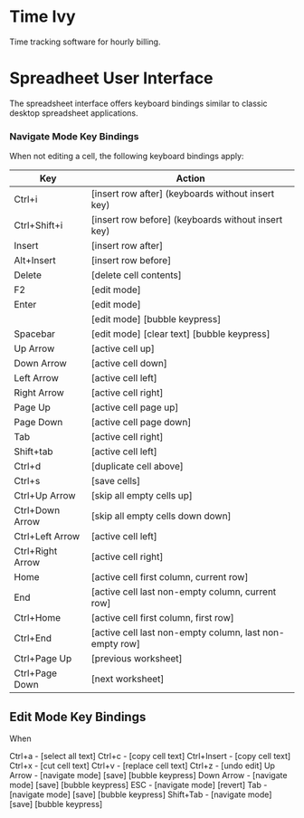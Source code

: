 # Time Ivy

Time tracking software for hourly billing.

# Spreadheet User Interface

The spreadsheet interface offers keyboard bindings similar to classic
desktop spreadsheet applications.

### Navigate Mode Key Bindings

When not editing a cell, the following keyboard bindings apply:

Key              | Action
---              | ------
Ctrl+i           | [insert row after]  (keyboards without insert key)
Ctrl+Shift+i     | [insert row before] (keyboards without insert key)
Insert           | [insert row after]
Alt+Insert       | [insert row before]
Delete           | [delete cell contents]
F2               | [edit mode]
Enter            | [edit mode]
<any char>       | [edit mode] [bubble keypress]
Spacebar         | [edit mode] [clear text] [bubble keypress]
Up Arrow         | [active cell up]
Down Arrow       | [active cell down]
Left Arrow       | [active cell left]
Right Arrow      | [active cell right]
Page Up          | [active cell page up]
Page Down        | [active cell page down]
Tab              | [active cell right]
Shift+tab        | [active cell left]
Ctrl+d           | [duplicate cell above]
Ctrl+s           | [save cells]
Ctrl+Up Arrow    | [skip all empty cells up]
Ctrl+Down Arrow  | [skip all empty cells down down]
Ctrl+Left Arrow  | [active cell left]
Ctrl+Right Arrow | [active cell right]
Home             | [active cell first column, current row]
End              | [active cell last non-empty column, current row]
Ctrl+Home        | [active cell first column, first row]
Ctrl+End         | [active cell last non-empty column, last non-empty row]
Ctrl+Page Up     | [previous worksheet]
Ctrl+Page Down   | [next worksheet]

## Edit Mode Key Bindings

When 

Ctrl+a      - [select all text]
Ctrl+c      - [copy cell text]
Ctrl+Insert - [copy cell text]
Ctrl+x      - [cut cell text]
Ctrl+v      - [replace cell text]
Ctrl+z      - [undo edit]
Up Arrow    - [navigate mode] [save] [bubble keypress]
Down Arrow  - [navigate mode] [save] [bubble keypress]
ESC         - [navigate mode] [revert]
Tab         - [navigate mode] [save] [bubble keypress]
Shift+Tab   - [navigate mode] [save] [bubble keypress]

